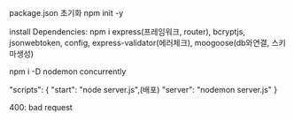 package.json 초기화 npm init -y

install Dependencies: npm i express(프레임워크, router), bcryptjs, jsonwebtoken, config, express-validator(에러체크), moogoose(db와연결, 스키마생성)

npm i -D nodemon concurrently

"scripts": {
    "start": "node server.js",(배포)
    "server": "nodemon server.js"
  }

400: bad request
